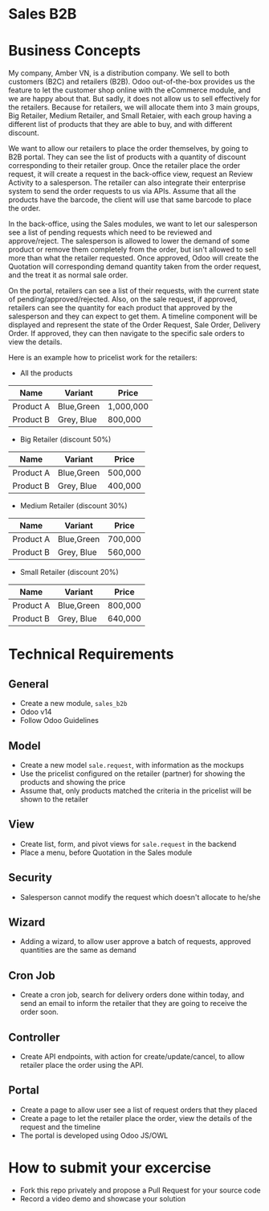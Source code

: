 Sales B2B
===

# Business Concepts

My company, Amber VN, is a distribution company. We sell to both customers (B2C) and retailers (B2B). Odoo out-of-the-box provides us the feature to let the customer shop online with the eCommerce module, and we are happy about that. But sadly, it does not allow us to sell effectively for the retailers. Because for retailers, we will allocate them into 3 main groups, Big Retailer, Medium Retailer, and Small Retaier, with each group having a different list of products that they are able to buy, and with different discount.

We want to allow our retailers to place the order themselves, by going to B2B portal. They can see the list of products with a quantity of discount corresponding to their retailer group. Once the retailer place the order request, it will create a request in the back-office view, request an Review Activity to a salesperson. The retailer can also integrate their enterprise system to send the order requests to us via APIs. Assume that all the products have the barcode, the client will use that same barcode to place the order.

In the back-office, using the Sales modules, we want to let our salesperson see a list of pending requests which need to be reviewed and approve/reject. The salesperson is allowed to lower the demand of some product or remove them completely from the order, but isn't allowed to sell more than what the retailer requested. Once approved, Odoo will create the Quotation will corresponding demand quantity taken from the order request, and the treat it as normal sale order.

On the portal, retailers can see a list of their requests, with the current state of pending/approved/rejected. Also, on the sale request, if approved, retailers can see the quantity for each product that approved by the salesperson and they can expect to get them. A timeline component will be displayed and represent the state of the Order Request, Sale Order, Delivery Order. If approved, they can then navigate to the specific sale orders to view the details.

Here is an example how to pricelist work for the retailers:

- All the products

|Name|Variant|Price|
|-|-|-|
|Product A|Blue,Green|1,000,000|
|Product B|Grey, Blue|800,000|

- Big Retailer (discount 50%)

|Name|Variant|Price|
|-|-|-|
|Product A|Blue,Green|500,000|
|Product B|Grey, Blue|400,000|

- Medium Retailer (discount 30%)

|Name|Variant|Price|
|-|-|-|
|Product A|Blue,Green|700,000|
|Product B|Grey, Blue|560,000|

- Small Retailer (discount 20%)

|Name|Variant|Price|
|-|-|-|
|Product A|Blue,Green|800,000|
|Product B|Grey, Blue|640,000|

# Technical Requirements

## General

- Create a new module, `sales_b2b`
- Odoo v14
- Follow Odoo Guidelines

## Model
- Create a new model `sale.request`, with information as the mockups
- Use the pricelist configured on the retailer (partner) for showing the products and showing the price
- Assume that, only products matched the criteria in the pricelist will be shown to the retailer

## View
- Create list, form, and pivot views for `sale.request` in the backend
- Place a menu, before Quotation in the Sales module

## Security
- Salesperson cannot modify the request which doesn't allocate to he/she

## Wizard
- Adding a wizard, to allow user approve a batch of requests, approved quantities are the same as demand

## Cron Job
- Create a cron job, search for delivery orders done within today, and send an email to inform the retailer that they are going to receive the order soon.

## Controller
- Create API endpoints, with action for create/update/cancel, to allow retailer place the order using the API.

## Portal
- Create a page to allow user see a list of request orders that they placed
- Create a page to let the retailer place the order, view the details of the request and the timeline
- The portal is developed using Odoo JS/OWL

# How to submit your excercise

- Fork this repo privately and propose a Pull Request for your source code
- Record a video demo and showcase your solution